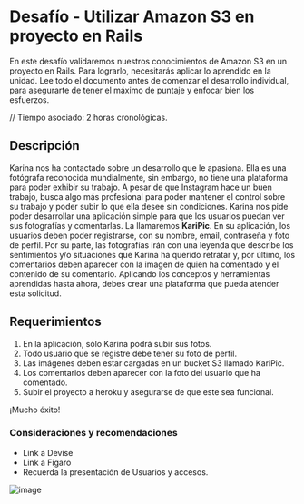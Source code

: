 # Desafío - Utilizar Amazon S3 en proyecto en Rails

En este desafío validaremos nuestros conocimientos de Amazon S3 en un proyecto en Rails.
Para lograrlo, necesitarás aplicar lo aprendido en la unidad.
Lee todo el documento antes de comenzar el desarrollo individual, para asegurarte de tener
el máximo de puntaje y enfocar bien los esfuerzos.

// Tiempo asociado: 2 horas cronológicas.

## Descripción
Karina nos ha contactado sobre un desarrollo que le apasiona. Ella es una fotógrafa
reconocida mundialmente, sin embargo, no tiene una plataforma para poder exhibir su
trabajo. A pesar de que Instagram hace un buen trabajo, busca algo más profesional para
poder mantener el control sobre su trabajo y poder subir lo que ella desee sin condiciones.
Karina nos pide poder desarrollar una aplicación simple para que los usuarios puedan ver
sus fotografías y comentarlas. La llamaremos **KariPic**.
En su aplicación, los usuarios deben poder registrarse, con su nombre, email, contraseña y
foto de perfil. Por su parte, las fotografías irán con una leyenda que describe los
sentimientos y/o situaciones que Karina ha querido retratar y, por último, los comentarios
deben aparecer con la imagen de quien ha comentado y el contenido de su comentario.
Aplicando los conceptos y herramientas aprendidas hasta ahora, debes crear una
plataforma que pueda atender esta solicitud.

## Requerimientos

1. En la aplicación, sólo Karina podrá subir sus fotos.
2. Todo usuario que se registre debe tener su foto de perfil.
3. Las imágenes deben estar cargadas en un bucket S3 llamado KariPic.
4. Los comentarios deben aparecer con la foto del usuario que ha comentado.
5. Subir el proyecto a heroku y asegurarse de que este sea funcional.

¡Mucho éxito!
### Consideraciones y recomendaciones
* Link a Devise
* Link a Figaro
* Recuerda la presentación de Usuarios y accesos.

![image](https://github.com/lclaco/kariPic/assets/21201566/9a63ecde-81b4-4576-8b61-adc632573199)

